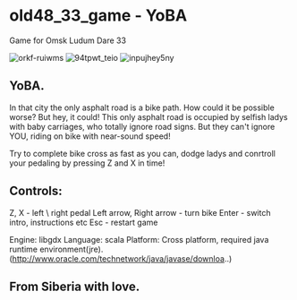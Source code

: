 # old48_33_game - YoBA
Game for Omsk Ludum Dare 33

![orkf-ruiwms](https://cloud.githubusercontent.com/assets/2012940/9449608/0fafead0-4abd-11e5-8e5e-d729da269b6a.jpg)
![94tpwt_teio](https://cloud.githubusercontent.com/assets/2012940/9449610/14c3a5b6-4abd-11e5-9d00-33cf477573e9.jpg)
![inpujhey5ny](https://cloud.githubusercontent.com/assets/2012940/9449611/17d84bda-4abd-11e5-8040-0acfa3e76d40.jpg)

## YoBA.

In that city the only asphalt road is a bike path. How could it be possible worse? But hey, it could! This only asphalt road is occupied by selfish ladys with baby carriages, who totally ignore road signs. But they can't ignore YOU, riding on bike with near-sound speed! 

Try to complete bike cross as fast as you can, dodge ladys and conrtroll your pedaling by pressing Z and X in time!

## Controls:
Z, X - left \ right pedal
Left arrow, Right arrow - turn bike
Enter - switch intro, instructions etc
Esc - restart game

Engine: libgdx 
Language: scala 
Platform: Cross platform, required java runtime environment(jre). (http://www.oracle.com/technetwork/java/javase/downloa..) 

## From Siberia with love.
